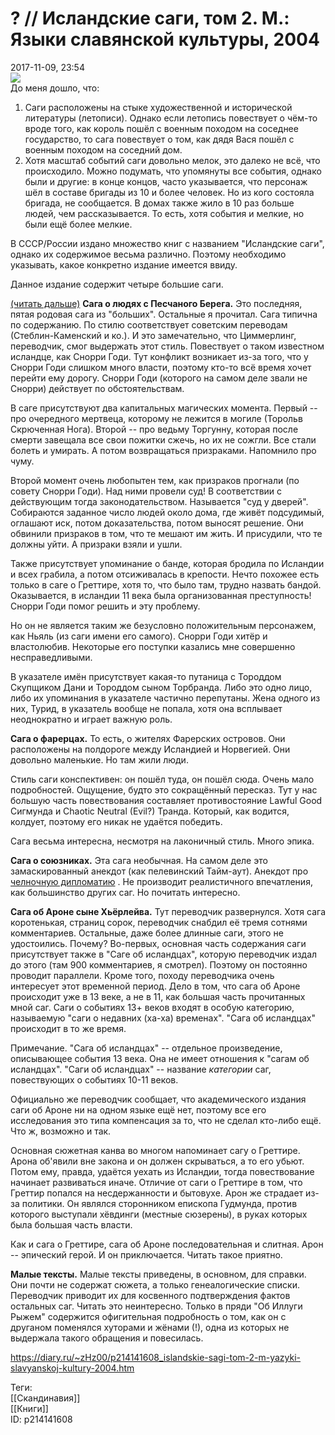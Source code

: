 ? // Исландские саги, том 2. М.: Языки славянской культуры, 2004
=================================================================

   
 2017-11-09, 23:54   
   ![](https://i.imgur.com/LuSFzfx.png)    
 До меня дошло, что:   
 1. Саги расположены на стыке художественной и исторической литературы (летописи). Однако если летопись повествует о чём-то вроде того, как король пошёл с военным походом на соседнее государство, то сага повествует о том, как дядя Вася пошёл с военным походом на соседний дом.   
 2. Хотя масштаб событий саги довольно мелок, это далеко не всё, что происходило. Можно подумать, что упомянуты все события, однако были и другие: в конце концов, часто указывается, что персонаж шёл в составе бригады из 10 и более человек. Но из кого состояла бригада, не сообщается. В домах также жило в 10 раз больше людей, чем рассказывается. То есть, хотя события и мелкие, но были ещё более мелкие.   
   
 В СССР/России издано множество книг с названием "Исландские саги", однако их содержимое весьма различно. Поэтому необходимо указывать, какое конкретно издание имеется ввиду.   
   
 Данное издание содержит четыре большие саги.   
   
  [(читать дальше)](https://zHz00.diary.ru/p214141608.htm?index=1#linkmore214141608m1)     **Сага о людях с Песчаного Берега.**  Это последняя, пятая родовая сага из "больших". Остальные я прочитал. Сага типична по содержанию. По стилю соответствует советским переводам (Стеблин-Каменский и ко.). И это замечательно, что Циммерлинг, переводчик, смог выдержать этот стиль. Повествует о таком известном исландце, как Снорри Годи. Тут конфликт возникает из-за того, что у Снорри Годи слишком много власти, поэтому кто-то всё время хочет перейти ему дорогу. Снорри Годи (которого на самом деле звали не Снорри) действует по обстоятельствам.   
   
 В саге присутствуют два капитальных магических момента. Первый -- про очередного мертвеца, которому не лежится в могиле (Торольв Скрюченная Нога). Второй -- про ведьму Торгунну, которая после смерти завещала все свои пожитки сжечь, но их не сожгли. Все стали болеть и умирать. А потом возвращаться призраками. Напомнило про чуму.   
   
 Второй момент очень любопытен тем, как призраков прогнали (по совету Снорри Годи). Над ними провели суд! В соответствии с действующим тогда законодательством. Называется "суд у дверей". Собираются заданное число людей около дома, где живёт подсудимый, оглашают иск, потом доказательства, потом выносят решение. Они обвинили призраков в том, что те мешают им жить. И присудили, что те должны уйти. А призраки взяли и ушли.   
   
 Также присутствует упоминание о банде, которая бродила по Исландии и всех грабила, а потом отсиживалась в крепости. Нечто похожее есть только в саге о Греттире, хотя то, что было там, трудно назвать бандой. Оказывается, в исландии 11 века была организованная преступность! Снорри Годи помог решить и эту проблему.   
   
 Но он не является таким же безусловно положительным персонажем, как Ньяль (из саги имени его самого). Снорри Годи хитёр и властолюбив. Некоторые его поступки казались мне совершенно несправедливыми.   
   
 В указателе имён присутствует какая-то путаница с Тороддом Скупщиком Дани и Тороддом сыном Торбранда. Либо это одно лицо, либо их упоминания в указателе частично перепутаны. Жена одного из них, Турид, в указатель вообще не попала, хотя она всплывает неоднократно и играет важную роль.   
   
  **Сага о фарерцах.**  То есть, о жителях Фарерских островов. Они расположены на полдороге между Исландией и Норвегией. Они довольно маленькие. Но там жили люди.   
   
 Стиль саги конспективен: он пошёл туда, он пошёл сюда. Очень мало подробностей. Ощущение, будто это сокращённый пересказ. Тут у нас большую часть повествования составляет противостояние Lawful Good Сигмунда и Chaotic Neutral (Evil?) Транда. Который, как водится, колдует, поэтому его никак не удаётся победить.   
   
 Сага весьма интересна, несмотря на лаконичный стиль. Много эпика.   
   
  **Сага о союзниках.**  Эта сага необычная. На самом деле это замаскированный анекдот (как пелевинский Тайм-аут). Анекдот про  [челночную дипломатию](http://fit4brain.com/623)  . Не производит реалистичного впечатления, как большинство других саг. Но почитать интересно.   
   
  **Сага об Ароне сыне Хьёрлейва.**  Тут переводчик развернулся. Хотя сага коротенькая, страниц сорок, переводчик снабдил её тремя сотнями комментариев. Остальные, даже более длинные саги, этого не удостоились. Почему? Во-первых, основная часть содержания саги присутствует также в "Саге об исландцах", которую переводчик издал до этого (там 900 комментариев, я смотрел). Поэтому он постоянно проводит параллели. Кроме того, походу переводчика очень интересует этот временной период. Дело в том, что сага об Ароне происходит уже в 13 веке, а не в 11, как большая часть прочитанных мной саг. Саги о событиях 13+ веков входят в особую категорию, называемую "саги о недавних (ха-ха) временах". "Сага об исландцах" происходит в то же время.   
   
 Примечание. "Сага об исландцах" -- отдельное произведение, описывающее события 13 века. Она не имеет отношения к "сагам об исландцах". "Саги об исландцах" -- название  *категории*  саг, повествующих о событиях 10-11 веков.   
   
 Официально же переводчик сообщает, что академического издания саги об Ароне ни на одном языке ещё нет, поэтому все его исследования это типа компенсация за то, что не сделал кто-либо ещё. Что ж, возможно и так.   
   
 Основная сюжетная канва во многом напоминает сагу о Греттире. Арона об'явили вне закона и он должен скрываться, а то его убьют. Потом ему, правда, удаётся уехать из Исландии, тогда повествование начинает развиваться иначе. Отличие от саги о Греттире в том, что Греттир попался на несдержанности и бытовухе. Арон же страдает из-за политики. Он являлся сторонником епископа Гудмунда, против которого выступали хёвдинги (местные сюзерены), в руках которых была большая часть власти.   
   
 Как и сага о Греттире, сага об Ароне последовательная и слитная. Арон -- эпический герой. И он приключается. Читать такое приятно.   
   
  **Малые тексты.**  Малые тексты приведены, в основном, для справки. Они почти не содержат сюжета, а только генеалогические списки. Переводчик приводит их для косвенного подтверждения фактов остальных саг. Читать это неинтересно. Только в пряди "Об Иллуги Рыжем" содержится офигительная подробность о том, как он с друганом поменялся хуторами и жёнами (!), одна из которых не выдержала такого обращения и повесилась.     
    
 <https://diary.ru/~zHz00/p214141608_islandskie-sagi-tom-2-m-yazyki-slavyanskoj-kultury-2004.htm>   
   
 Теги:   
 [[Скандинавия]]   
 [[Книги]]   
 ID: p214141608